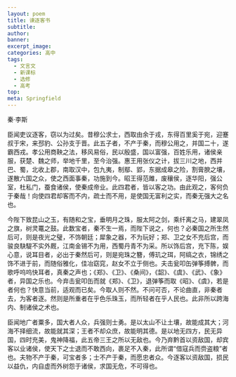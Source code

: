 ```yaml
---
layout: poem
title: 谏逐客书
subtitle: 
author: 
banner: 
excerpt_image: 
categories: 高中
tags:
  - 文言文
  - 新课标
  - 选修
  - 高考
top: 
meta: Springfield
---
```


秦·李斯

臣闻吏议逐客，窃以为过矣。昔穆公求士，西取由余于戎，东得百里奚于宛，迎蹇叔于宋，来邳豹、公孙支于晋。此五子者，不产于秦，而穆公用之，并国二十，遂霸西戎。孝公用商鞅之法，移风易俗，民以殷盛，国以富强，百姓乐用，诸侯亲服，获楚、魏之师，举地千里，至今治强。惠王用张仪之计，拔三川之地，西并巴、蜀，北收上郡，南取汉中，包九夷，制鄢、郢，东据成皋之险，割膏腴之壤，遂散六国之众，使之西面事秦，功施到今。昭王得范雎，废穰侯，逐华阳，强公室，杜私门，蚕食诸侯，使秦成帝业。此四君者，皆以客之功。由此观之，客何负于秦哉！向使四君却客而不内，疏士而不用，是使国无富利之实，而秦无强大之名也。

今陛下致昆山之玉，有随和之宝，垂明月之珠，服太阿之剑，乘纤离之马，建翠凤之旗，树灵鼍之鼓。此数宝者，秦不生一焉，而陛下说之，何也？必秦国之所生然后可，则是夜光之璧，不饰朝廷；犀象之器，不为玩好；郑、卫之女不充后宫，而骏良駃騠不实外厩，江南金锡不为用，西蜀丹青不为采。所以饰后宫，充下陈，娱心意，说耳目者，必出于秦然后可，则是宛珠之簪，傅玑之珥，阿缟之衣，锦绣之饰不进于前，而随俗雅化，佳冶窈窕，赵女不立于侧也。夫击瓮叩缶弹筝搏髀，而歌呼呜呜快耳者，真秦之声也；《郑》、《卫》、《桑间》，《韶》、《虞》、《武》、《象》者，异国之乐也。今弃击瓮叩缶而就《郑》、《卫》，退弹筝而取《昭》、《虞》，若是者何也？快意当前，适观而已矣。今取人则不然。不问可否，不论曲直，非秦者去，为客者逐。然则是所重者在乎色乐珠玉，而所轻者在乎人民也。此非所以跨海内、制诸侯之术也。

臣闻地广者粟多，国大者人众，兵强则士勇。是以太山不让土壤，故能成其大；河海不择细流，故能就其深；王者不却众庶，故能明其德。是以地无四方，民无异国，四时充美，鬼神降福，此五帝三王之所以无敌也。今乃弃黔首以资敌国，却宾客以业诸侯，使天下之士退而不敢西向，裹足不入秦，此所谓“借寇兵而赍盗粮”者也。夫物不产于秦，可宝者多；士不产于秦，而愿忠者众。今逐客以资敌国，损民以益仇，内自虚而外树怨于诸侯，求国无危，不可得也。